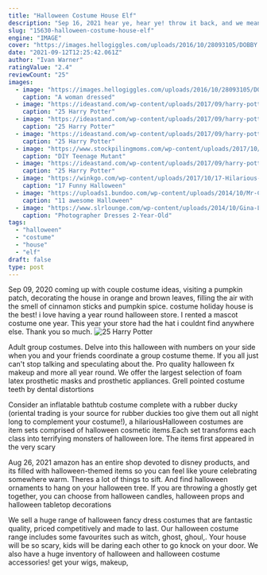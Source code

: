 ```yaml
---
title: "Halloween Costume House Elf"
description: "Sep 16, 2021 hear ye, hear ye! throw it back, and we mean way back, this halloween with these regal renaissance costume ideas.Whether you're looking for a best friend halloween costume, a"
slug: "15630-halloween-costume-house-elf"
engine: "IMAGE"
cover: "https://images.hellogiggles.com/uploads/2016/10/28093105/DOBBY.jpg"
date: "2021-09-12T12:25:42.061Z"
author: "Ivan Warner"
ratingValue: "2.4"
reviewCount: "25"
images:
  - image: "https://images.hellogiggles.com/uploads/2016/10/28093105/DOBBY.jpg"
    caption: "A woman dressed"
  - image: "https://ideastand.com/wp-content/uploads/2017/09/harry-potter-costumes/22-harry-potter-halloween-costume-diy.jpg"
    caption: "25 Harry Potter"
  - image: "https://ideastand.com/wp-content/uploads/2017/09/harry-potter-costumes/9-harry-potter-halloween-costume-diy.jpg"
    caption: "25 Harry Potter"
  - image: "https://ideastand.com/wp-content/uploads/2017/09/harry-potter-costumes/19-harry-potter-halloween-costume-diy.jpg"
    caption: "25 Harry Potter"
  - image: "https://www.stockpilingmoms.com/wp-content/uploads/2017/10/DIY-Teenage-Mutant-Ninja-Turtles-Ladies-Halloween-Costume5.jpg"
    caption: "DIY Teenage Mutant"
  - image: "https://ideastand.com/wp-content/uploads/2017/09/harry-potter-costumes/8-harry-potter-halloween-costume-diy.jpg"
    caption: "25 Harry Potter"
  - image: "https://winkgo.com/wp-content/uploads/2017/10/17-Hilarious-Halloween-Costumes-for-Babies-and-Parents-15.jpg"
    caption: "17 Funny Halloween"
  - image: "https://uploads1.bundoo.com/wp-content/uploads/2014/10/Mr-Clean.jpg"
    caption: "11 awesome Halloween"
  - image: "https://www.slrlounge.com/wp-content/uploads/2014/10/Gina-Lee-4.jpg"
    caption: "Photographer Dresses 2-Year-Old"
tags:
  - "halloween"
  - "costume"
  - "house"
  - "elf"
draft: false
type: post
---
```


Sep 09, 2020 coming up with couple costume ideas, visiting a pumpkin patch, decorating the house in orange and brown leaves, filling the air with the smell of cinnamon sticks and pumpkin spice. costume holiday house is the best! i love having a year round halloween store. I rented a mascot costume one year. This year your store had the hat i couldnt find anywhere else. Thank you so much.
![25 Harry Potter](https://ideastand.com/wp-content/uploads/2017/09/harry-potter-costumes/9-harry-potter-halloween-costume-diy.jpg "25 Harry Potter")

Adult group costumes. Delve into this halloween with numbers on your side when you and your friends coordinate a group costume theme. If you all just can&#39;t stop talking and speculating about the. Pro quality halloween fx makeup and more all year round. We offer the largest selection of foam latex prosthetic masks and prosthetic appliances.  Grell pointed costume teeth by dental distortions
<!--inArticleAds-->

<!--galleryOne-->

Consider an inflatable bathtub costume complete with a rubber ducky (oriental trading is your source for rubber duckies too  give them out all night long to complement your costume!), a hilariousHalloween costumes are item sets comprised of halloween cosmetic items.Each set transforms each class into terrifying monsters of halloween lore. The items first appeared in the very scary
<!--inArticleAds-->

<!--galleryTwo-->

Aug 26, 2021 amazon has an entire shop devoted to disney products, and its filled with halloween-themed items so you can feel like youre celebrating somewhere warm. Theres a lot of things to sift. And find halloween ornaments to hang on your halloween tree. If you are throwing a ghostly get together, you can choose from halloween candles, halloween props and halloween tabletop decorations
<!--galleryThree-->

We sell a huge range of halloween fancy dress costumes that are fantastic quality, priced competitively and made to last. Our halloween costume range includes some favourites such as witch, ghost, ghoul,. Your house will be so scary, kids will be daring each other to go knock on your door. We also have a huge inventory of halloween and halloween costume accessories! get your wigs, makeup,